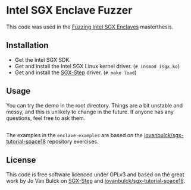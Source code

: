 # Intel SGX Enclave Fuzzer

This code was used in the [Fuzzing Intel SGX Enclaves](https://u.debacker.me/Thomas_De_BackerFuzzing_Intel_SGX_enclaves.pdf) masterthesis.

## Installation
* Get the Intel SGX SDK.
* Get and install the Intel SGX Linux kernel driver. (`# insmod isgx.ko`)
* Get and install the [SGX-Step](https://github.com/jovanbulck/sgx-step) driver. (`# make load`)

## Usage
You can try the demo in the root directory. Things are a bit unstable and messy, and this is unlikely to change in the future. If anyone has any questions, feel free to ask them.

## 
The examples in the `enclave-examples` are based on the [jovanbulck/sgx-tutorial-space18](https://github.com/jovanbulck/sgx-tutorial-space18) repository exercises.

## License
This code is free software licenced under GPLv3 and based on the great work by Jo Van Bulck on [SGX-Step](https://github.com/jovanbulck/sgx-step) and [jovanbulck/sgx-tutorial-space18](https://github.com/jovanbulck/sgx-tutorial-space18).
